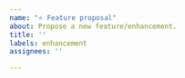 ```yaml
---
name: "⭐ Feature proposal"
about: Propose a new feature/enhancement.
title: ''
labels: enhancement
assignees: ''

---
```


<!-- Provide a description and rationale of the proposed feature/enhancement, and any additional context (possible solutions, open questions, etc.)  -->